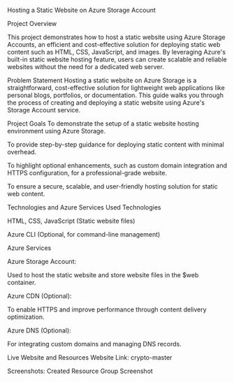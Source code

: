 Hosting a Static Website on Azure Storage Account

Project Overview

This project demonstrates how to host a static website using Azure Storage Accounts, an efficient and cost-effective solution for deploying static web content such as HTML, CSS, JavaScript, and images. By leveraging Azure's built-in static website hosting feature, users can create scalable and reliable websites without the need for a dedicated web server.

Problem Statement
Hosting a static website on Azure Storage is a straightforward, cost-effective solution for lightweight web applications like personal blogs, portfolios, or documentation. This guide walks you through the process of creating and deploying a static website using Azure's Storage Account service.

Project Goals
To demonstrate the setup of a static website hosting environment using Azure Storage.

To provide step-by-step guidance for deploying static content with minimal overhead.

To highlight optional enhancements, such as custom domain integration and HTTPS configuration, for a professional-grade website.

To ensure a secure, scalable, and user-friendly hosting solution for static web content.

Technologies and Azure Services Used
Technologies

HTML, CSS, JavaScript (Static website files)

Azure CLI (Optional, for command-line management)

Azure Services

Azure Storage Account:

Used to host the static website and store website files in the $web container.

Azure CDN (Optional):

To enable HTTPS and improve performance through content delivery optimization.

Azure DNS (Optional):

For integrating custom domains and managing DNS records.

Live Website and Resources
Website Link: crypto-master

Screenshots: Created Resource Group Screenshot


   
   




